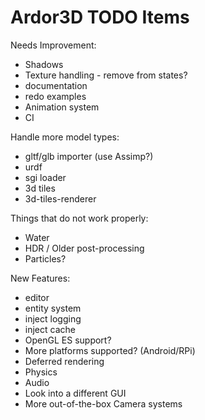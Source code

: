 Ardor3D TODO Items
=======

Needs Improvement:

-   Shadows
-   Texture handling - remove from states?
-   documentation
-   redo examples
-   Animation system
-   CI

Handle more model types:

-   gltf/glb importer (use Assimp?)
-   urdf
-   sgi loader
-   3d tiles
-   3d-tiles-renderer

Things that do not work properly:

-   Water
-   HDR / Older post-processing
-   Particles?

New Features:

-   editor
-   entity system
-   inject logging
-   inject cache
-   OpenGL ES support?
-   More platforms supported?  (Android/RPi)
-   Deferred rendering
-   Physics
-   Audio
-   Look into a different GUI
-   More out-of-the-box Camera systems

